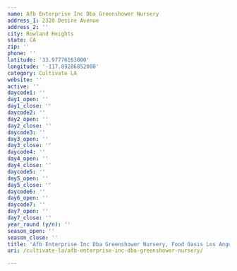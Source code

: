 ```yaml
---
name: Afb Enterprise Inc Dba Greenshower Nursery
address_1: 2320 Desire Avenue
address_2: ''
city: Rowland Heights
state: CA
zip: ''
phone: ''
latitude: '33.97776163000'
longitude: '-117.89286852000'
category: Cultivate LA
website: ''
active: ''
daycode1: ''
day1_open: ''
day1_close: ''
daycode2: ''
day2_open: ''
day2_close: ''
daycode3: ''
day3_open: ''
day3_close: ''
daycode4: ''
day4_open: ''
day4_close: ''
daycode5: ''
day5_open: ''
day5_close: ''
daycode6: ''
day6_open: ''
daycode7: ''
day7_open: ''
day7_close: ''
year_round (y/n): ''
season_open: ''
season_close: ''
title: 'Afb Enterprise Inc Dba Greenshower Nursery, Food Oasis Los Angeles'
uri: /cultivate-la/afb-enterprise-inc-dba-greenshower-nursery/

---
```

